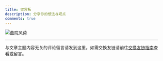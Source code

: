 ```yaml
---
title: 留言板
description: 分享你的想法与观点
comments: true
---
```


![曲院风荷](https://website-1256060851.cos.ap-hongkong.myqcloud.com/pages/about/header.jpg!650x)

* * *

与文章主题内容无关的评论留言请发到这里，如需交换友链请前往[交换友链指南](/friends/guide/)查看或留言。